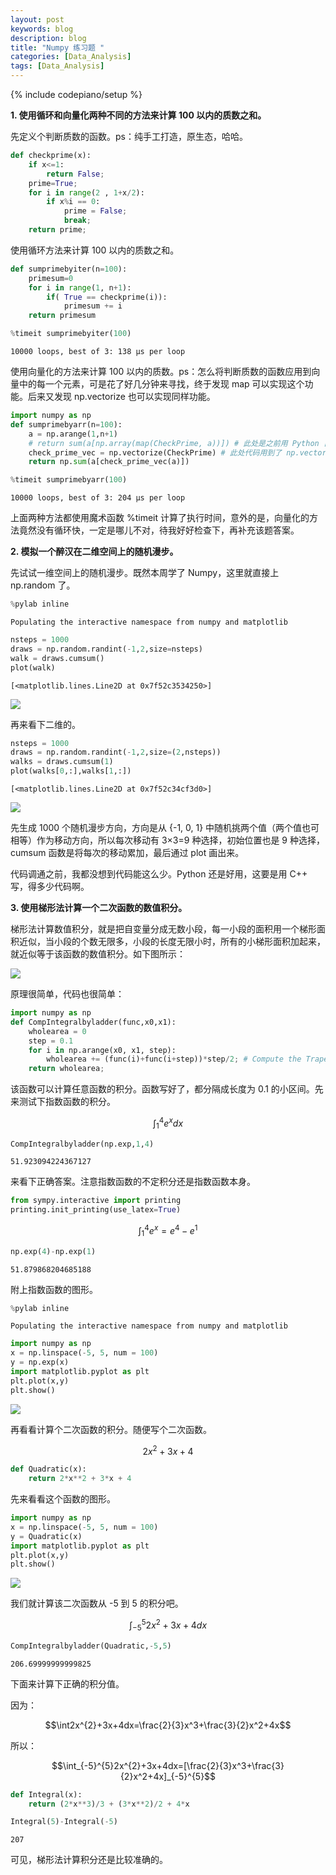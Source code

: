 ```yaml
---
layout: post
keywords: blog
description: blog
title: "Numpy 练习题 "
categories: [Data_Analysis]
tags: [Data_Analysis]
---
```

{% include codepiano/setup %}



**1. 使用循环和向量化两种不同的方法来计算 100 以内的质数之和。**

先定义个判断质数的函数。ps：纯手工打造，原生态，哈哈。


```python
def checkprime(x):
    if x<=1:
        return False;
    prime=True;
    for i in range(2 , 1+x/2):
        if x%i == 0:
            prime = False;
            break;
    return prime;
```


<!--more-->

使用循环方法来计算 100 以内的质数之和。



```python
def sumprimebyiter(n=100):
    primesum=0
    for i in range(1, n+1):
        if( True == checkprime(i)):
            primesum += i
    return primesum

%timeit sumprimebyiter(100)
```

    10000 loops, best of 3: 138 µs per loop


使用向量化的方法来计算 100 以内的质数。ps：怎么将判断质数的函数应用到向量中的每一个元素，可是花了好几分钟来寻找，终于发现 map 可以实现这个功能。后来又发现 np.vectorize 也可以实现同样功能。


```python
import numpy as np
def sumprimebyarr(n=100):
    a = np.arange(1,n+1)
    # return sum(a[np.array(map(CheckPrime, a))]) # 此处是之前用 Python 自带的 map 把函数应用到向量的每个元素
    check_prime_vec = np.vectorize(CheckPrime) # 此处代码用到了 np.vectorize，可以把外置函数应用到向量的每个元素
    return np.sum(a[check_prime_vec(a)])

%timeit sumprimebyarr(100)
```

    10000 loops, best of 3: 204 µs per loop


上面两种方法都使用魔术函数 %timeit 计算了执行时间，意外的是，向量化的方法竟然没有循环快，一定是哪儿不对，待我好好检查下，再补充该题答案。

**2. 模拟一个醉汉在二维空间上的随机漫步。**

先试试一维空间上的随机漫步。既然本周学了 Numpy，这里就直接上 np.random 了。


```python
%pylab inline
```

    Populating the interactive namespace from numpy and matplotlib



```python
nsteps = 1000
draws = np.random.randint(-1,2,size=nsteps)
walk = draws.cumsum()
plot(walk)
```




    [<matplotlib.lines.Line2D at 0x7f52c3534250>]



![](/image/data-analysis/586070-20160517011530154-1645197826.png)



再来看下二维的。


```python
nsteps = 1000
draws = np.random.randint(-1,2,size=(2,nsteps))
walks = draws.cumsum(1)
plot(walks[0,:],walks[1,:])
```




    [<matplotlib.lines.Line2D at 0x7f52c34cf3d0>]




![](/image/data-analysis/586070-20160517011546154-286686584.png)




先生成 1000 个随机漫步方向，方向是从 {-1, 0, 1} 中随机挑两个值（两个值也可相等）作为移动方向，所以每次移动有 3×3=9 种选择，初始位置也是 9 种选择，cumsum 函数是将每次的移动累加，最后通过 plot 画出来。

代码调通之前，我都没想到代码能这么少。Python 还是好用，这要是用 C++ 写，得多少代码啊。

**3. 使用梯形法计算一个二次函数的数值积分。**

梯形法计算数值积分，就是把自变量分成无数小段，每一小段的面积用一个梯形面积近似，当小段的个数无限多，小段的长度无限小时，所有的小梯形面积加起来，就近似等于该函数的数值积分。如下图所示：

![](/image/data-analysis/586070-20160517011630638-940016955.jpg)



原理很简单，代码也很简单：


```python
import numpy as np
def CompIntegralbyladder(func,x0,x1):
    wholearea = 0
    step = 0.1
    for i in np.arange(x0, x1, step):
        wholearea += (func(i)+func(i+step))*step/2; # Compute the Trapezoidal area
    return wholearea;
```

该函数可以计算任意函数的积分。函数写好了，都分隔成长度为 0.1 的小区间。先来测试下指数函数的积分。

$$\int_{1}^{4} e^{x}dx$$


```python
CompIntegralbyladder(np.exp,1,4)
```




    51.923094224367127



来看下正确答案。注意指数函数的不定积分还是指数函数本身。


```python
from sympy.interactive import printing
printing.init_printing(use_latex=True)
```

$$\int_{1}^{4}e^{x}=e^{4}-e^{1}$$


```python
np.exp(4)-np.exp(1)
```




    51.879868204685188



附上指数函数的图形。


```python
%pylab inline
```

    Populating the interactive namespace from numpy and matplotlib



```python
import numpy as np
x = np.linspace(-5, 5, num = 100)
y = np.exp(x)
import matplotlib.pyplot as plt
plt.plot(x,y)
plt.show()
```


![](/image/data-analysis/586070-20160517011646794-723477079.png)




再看看计算个二次函数的积分。随便写个二次函数。

$$2x^{2}+3x+4$$


```python
def Quadratic(x):
    return 2*x**2 + 3*x + 4
```

先来看看这个函数的图形。


```python
import numpy as np
x = np.linspace(-5, 5, num = 100)
y = Quadratic(x)
import matplotlib.pyplot as plt
plt.plot(x,y)
plt.show()
```


![](/image/data-analysis/586070-20160517011700201-1055512642.png)




我们就计算该二次函数从 -5 到 5 的积分吧。

$$\int_{-5}^{5}2x^{2}+3x+4 dx$$


```python
CompIntegralbyladder(Quadratic,-5,5)
```




    206.69999999999825



下面来计算下正确的积分值。

因为：

$$\int2x^{2}+3x+4dx=\frac{2}{3}x^3+\frac{3}{2}x^2+4x$$

所以：

$$\int_{-5}^{5}2x^{2}+3x+4dx=[\frac{2}{3}x^3+\frac{3}{2}x^2+4x]_{-5}^{5}$$


```python
def Integral(x):
    return (2*x**3)/3 + (3*x**2)/2 + 4*x
```


```python
Integral(5)-Integral(-5)
```




    207



可见，梯形法计算积分还是比较准确的。